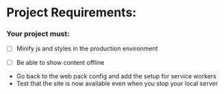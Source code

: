 # Project Requirements:

### Your project must:

- [ ] Minify js and styles in the production environment

- [ ] Be able to show content offline

- Go back to the web pack config and add the setup for service workers
- Test that the site is now available even when you stop your local server